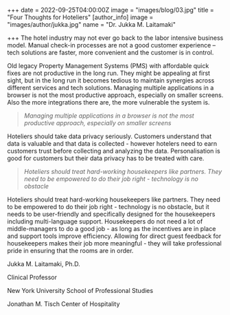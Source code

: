 +++
date = 2022-09-25T04:00:00Z
image = "images/blog/03.jpg"
title = "Four Thoughts for Hoteliers"
[author_info]
image = "images/author/jukka.jpg"
name = "Dr. Jukka M. Laitamaki"

+++
The hotel industry may not ever go back to the labor intensive business model. Manual check-in processes are not a good customer experience – tech solutions are faster, more convenient and the customer is in control.

Old legacy Property Management Systems (PMS) with affordable quick fixes are not productive in the long run. They might be appealing at first sight, but in the long run it becomes tedious to maintain synergies across different services and tech solutions. Managing multiple applications in a browser is not the most productive approach, especially on smaller screens. Also the more integrations there are, the more vulnerable the system is.

> _Managing multiple applications in a browser is not the most productive approach, especially on smaller screens_

Hoteliers should take data privacy seriously. Customers understand that data is valuable and that data is collected - however hotelers need to earn customers trust before collecting and analyzing the data. Personalisation is good for customers but their data privacy has to be treated with care.

> _Hoteliers should treat hard-working housekeepers like partners. They need to be empowered to do their job right - technology is no obstacle_

Hoteliers should treat hard-working housekeepers like partners. They need to be empowered to do their job right - technology is no obstacle, but it needs to be user-friendly and specifically designed for the housekeepers including multi-language support. Housekeepers do not need a lot of middle-managers to do a good job - as long as the incentives are in place and support tools improve efficiency. Allowing for direct guest feedback for housekeepers makes their job more meaningful - they will take professional pride in ensuring that the rooms are in order.

Jukka M. Laitamaki, Ph.D.

Clinical Professor

New York University School of Professional Studies

Jonathan M. Tisch Center of Hospitality